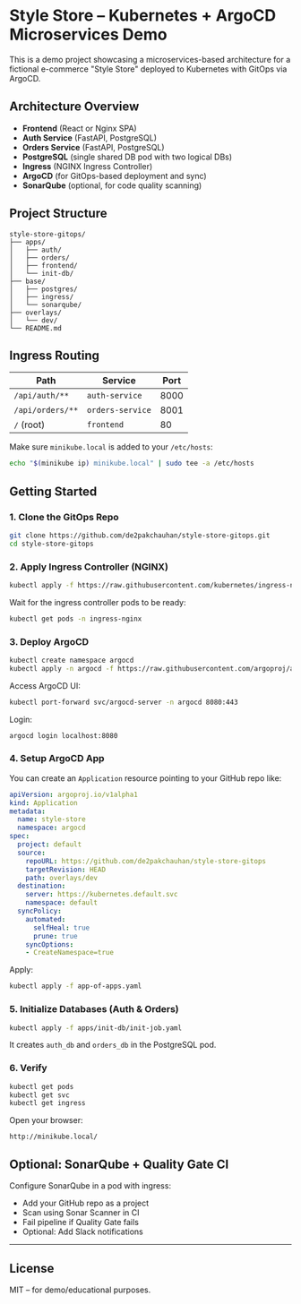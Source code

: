 
# Style Store – Kubernetes + ArgoCD Microservices Demo

This is a demo project showcasing a microservices-based architecture for a fictional e-commerce "Style Store" deployed to Kubernetes with GitOps via ArgoCD.

## Architecture Overview

- **Frontend** (React or Nginx SPA)
- **Auth Service** (FastAPI, PostgreSQL)
- **Orders Service** (FastAPI, PostgreSQL)
- **PostgreSQL** (single shared DB pod with two logical DBs)
- **Ingress** (NGINX Ingress Controller)
- **ArgoCD** (for GitOps-based deployment and sync)
- **SonarQube** (optional, for code quality scanning)

## Project Structure

```
style-store-gitops/
├── apps/
│   ├── auth/
│   ├── orders/
│   ├── frontend/
│   └── init-db/
├── base/
│   ├── postgres/
│   ├── ingress/
│   └── sonarqube/
├── overlays/
│   └── dev/
└── README.md
```

## Ingress Routing

| Path               | Service         | Port |
|--------------------|------------------|------|
| `/api/auth/**`     | `auth-service`   | 8000 |
| `/api/orders/**`   | `orders-service` | 8001 |
| `/` (root)         | `frontend`       | 80   |

Make sure `minikube.local` is added to your `/etc/hosts`:
```bash
echo "$(minikube ip) minikube.local" | sudo tee -a /etc/hosts
```

## Getting Started

### 1. Clone the GitOps Repo
```bash
git clone https://github.com/de2pakchauhan/style-store-gitops.git
cd style-store-gitops
```

### 2. Apply Ingress Controller (NGINX)
```bash
kubectl apply -f https://raw.githubusercontent.com/kubernetes/ingress-nginx/controller-v1.9.4/deploy/static/provider/cloud/deploy.yaml
```

Wait for the ingress controller pods to be ready:
```bash
kubectl get pods -n ingress-nginx
```

### 3. Deploy ArgoCD

```bash
kubectl create namespace argocd
kubectl apply -n argocd -f https://raw.githubusercontent.com/argoproj/argo-cd/stable/manifests/install.yaml
```

Access ArgoCD UI:
```bash
kubectl port-forward svc/argocd-server -n argocd 8080:443
```

Login:
```bash
argocd login localhost:8080
```

### 4. Setup ArgoCD App

You can create an `Application` resource pointing to your GitHub repo like:
```yaml
apiVersion: argoproj.io/v1alpha1
kind: Application
metadata:
  name: style-store
  namespace: argocd
spec:
  project: default
  source:
    repoURL: https://github.com/de2pakchauhan/style-store-gitops
    targetRevision: HEAD
    path: overlays/dev
  destination:
    server: https://kubernetes.default.svc
    namespace: default
  syncPolicy:
    automated:
      selfHeal: true
      prune: true
    syncOptions:
    - CreateNamespace=true
```

Apply:
```bash
kubectl apply -f app-of-apps.yaml
```

### 5. Initialize Databases (Auth & Orders)

```bash
kubectl apply -f apps/init-db/init-job.yaml
```

It creates `auth_db` and `orders_db` in the PostgreSQL pod.

### 6. Verify

```bash
kubectl get pods
kubectl get svc
kubectl get ingress
```

Open your browser:
```
http://minikube.local/
```

## Optional: SonarQube + Quality Gate CI

Configure SonarQube in a pod with ingress:
- Add your GitHub repo as a project
- Scan using Sonar Scanner in CI
- Fail pipeline if Quality Gate fails
- Optional: Add Slack notifications

---

## License

MIT – for demo/educational purposes.
